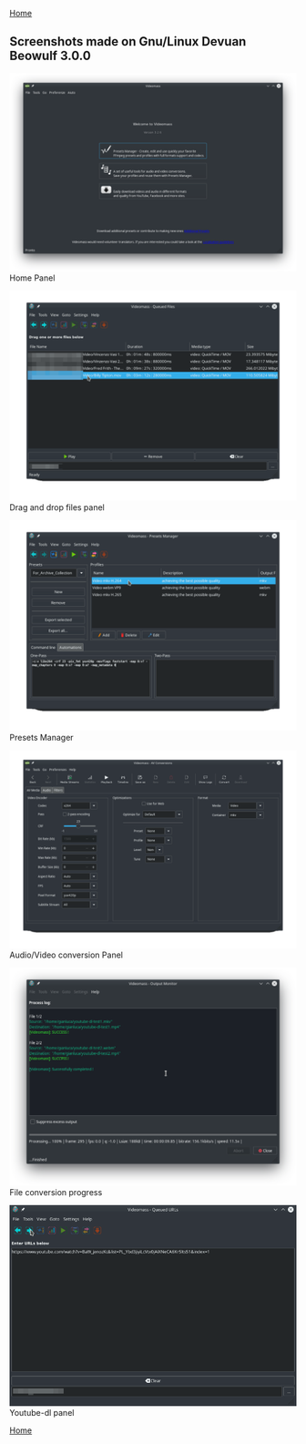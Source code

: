 [Home](index.md)   

## Screenshots made on Gnu/Linux Devuan Beowulf 3.0.0   

![Image](/images/screenshots/HomePanel.png)   
Home Panel   

![Image](/images/screenshots/FileDrop.gif)   
Drag and drop files panel   

![Image](/images/screenshots/PresetsManager.gif)   
Presets Manager   

![Image](/images/screenshots/AV-conversions.gif)   
Audio/Video conversion Panel   

![Image](/images/screenshots/FileProcessing.png)   
File conversion progress   

![Image](/images/screenshots/Youtube-Downloader.gif)   
Youtube-dl panel   

[Home](index.md)   
